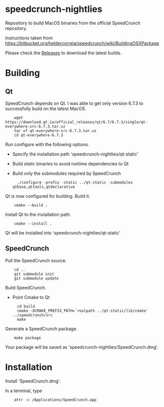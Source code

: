 # speedcrunch-nightlies
Repository to build MacOS binaries from the official SpeedCrunch repository.

Instructions taken from
https://bitbucket.org/heldercorreia/speedcrunch/wiki/BuildingOSXPackage

Please check the [Releases](https://github.com/tsengf/speedcrunch-nightlies/releases) to download the latest builds.

# Building

## Qt
SpeedCrunch depends on Qt. I was able to get only version 6.7.3 to successfully build on the latest MacOS.

        wget https://download.qt.io/official_releases/qt/6.7/6.7.3/single/qt-everywhere-src-6.7.3.tar.xz
        tar xf qt-everywhere-src-6.7.3.tar.xz
        cd qt-everywhere-6.7.3

Run configure with the following options.
* Specify the installation path 'speedcrunch-nightlies/qt-static'
* Build static binaries to avoid runtime dependencies to Qt
* Build only the submodules required by SpeedCrunch

        ./configure -prefix -static ../qt-static -submodules qtbase,qttools,qtdeclarative

Qt is now configured for building. Build it.

        cmake --build .

Install Qt to the installation path.

        cmake --install .

Qt will be installed into 'speedcrunch-nightlies/qt-static'

## SpeedCrunch

Pull the SpeedCrunch source.

        cd ..
        git submodule init
        git submodule update

Build SpeedCrunch.
* Point Cmake to Qt

        cd build
        cmake -DCMAKE_PREFIX_PATH=`realpath ../qt-static/lib/cmake` ../speedcrunch/src
        make

Generate a SpeedCrunch package.

        make package

Your package will be saved as 'speedcrunch-nightlies/SpeedCrunch.dmg'.

# Installation

Install 'SpeedCrunch.dmg'.

In a terminal, type

        attr -c /Applications/SpeedCrunch.app
